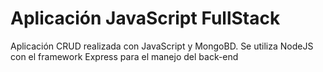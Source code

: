 # Aplicación JavaScript FullStack

Aplicación CRUD realizada con JavaScript y MongoBD. Se utiliza NodeJS con el framework Express para el manejo del back-end
